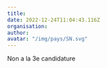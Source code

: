 ```yaml
---
title: 
date: 2022-12-24T11:04:43.116Z
organisation: 
author: 
avatar: "/img/pays/SN.svg"
---
```


Non a la 3e candidature